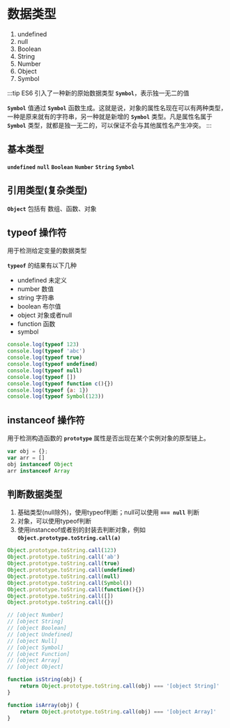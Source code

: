 # 数据类型

1. undefined
2. null
3. Boolean
4. String
5. Number
6. Object
7. Symbol

:::tip
ES6 引入了一种新的原始数据类型 **`Symbol`**，表示独一无二的值

**`Symbol`** 值通过 **`Symbol`** 函数生成。这就是说，对象的属性名现在可以有两种类型，一种是原来就有的字符串，另一种就是新增的 **`Symbol`** 类型。凡是属性名属于 **`Symbol`** 类型，就都是独一无二的，可以保证不会与其他属性名产生冲突。
:::

## 基本类型

**`undefined`** **`null`** **`Boolean`** **`Number`** **`String`** **`Symbol`** 

## 引用类型(复杂类型)

**`Object`** 包括有 数组、函数、对象

## typeof 操作符

用于检测给定变量的数据类型

**`typeof`** 的结果有以下几种

- undefined 未定义
- number 数值
- string 字符串
- boolean 布尔值
- object 对象或者null
- function 函数
- symbol

```javascript
console.log(typeof 123)
console.log(typeof 'abc')
console.log(typeof true)
console.log(typeof undefined)
console.log(typeof null)
console.log(typeof [])
console.log(typeof function c(){})
console.log(typeof {a: 1})
console.log(typeof Symbol(123))
```

## instanceof 操作符

用于检测构造函数的 **`prototype`** 属性是否出现在某个实例对象的原型链上。

```javascript
var obj = {};
var arr = []
obj instanceof Object
arr instanceof Array
```

## 判断数据类型

1. 基础类型(null除外)，使用typeof判断；null可以使用 **`=== null`** 判断
2. 对象，可以使用typeof判断
3. 使用instanceof或者别的封装去判断对象，例如 **`Object.prototype.toString.call(a)`**

```javascript
Object.prototype.toString.call(123)
Object.prototype.toString.call('ab')
Object.prototype.toString.call(true)
Object.prototype.toString.call(undefined)
Object.prototype.toString.call(null)
Object.prototype.toString.call(Symbol())
Object.prototype.toString.call(function(){})
Object.prototype.toString.call([])
Object.prototype.toString.call({})

// [object Number]
// [object String]
// [object Boolean]
// [object Undefined]
// [object Null]
// [object Symbol]
// [object Function]
// [object Array]
// [object Object]

function isString(obj) {
    return Object.prototype.toString.call(obj) === '[object String]'
}

function isArray(obj) {
    return Object.prototype.toString.call(obj) === '[object Array]'
}
```
